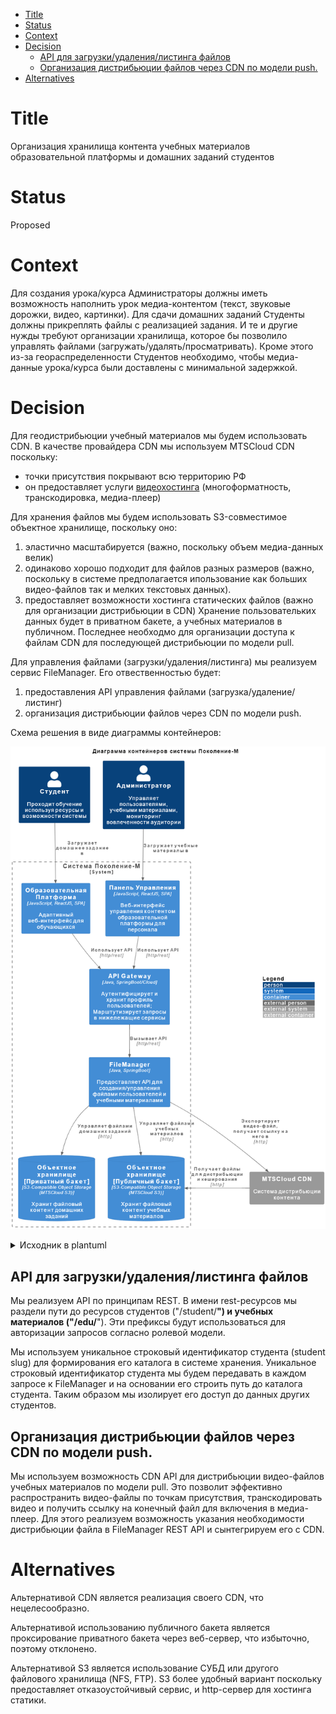- [Title](#title)
- [Status](#status)
- [Context](#context)
- [Decision](#decision)
  - [API для загрузки/удаления/листинга файлов](#api-для-загрузкиудалениялистинга-файлов)
  - [Организация дистрибьюции файлов через CDN по модели push.](#организация-дистрибьюции-файлов-через-cdn-по-модели-push)
- [Alternatives](#alternatives)

# Title
Организация хранилища контента учебных материалов образовательной платформы и домашних заданий студентов

# Status
Proposed

# Context
Для создания урока/курса Администраторы должны иметь возможность наполнить урок медиа-контентом (текст, звуковые дорожки, видео, картинки). Для сдачи домашних заданий Студенты должны прикреплять файлы с реализацией задания. И те и другие нужды требуют организации хранилища, которое бы позволило управлять файлами (загружать/удалять/просматривать). Кроме этого из-за геораспределенности Студентов необходимо, чтобы медиа-данные урока/курса были доставлены с минимальной задержкой.

# Decision
Для геодистрибьюции учебный материалов мы будем использовать CDN. В качестве провайдера CDN мы используем MTSCloud CDN поскольку:
- точки присутствия покрывают всю территорию РФ
- он предоставляет услуги [видеохостинга](https://cloud.mts.ru/knowledge/cdn/mediaservisy/videokhosting-i-videostriming/) (многоформатность, транскодировка, медиа-плеер)

Для хранения файлов мы будем использовать S3-совместимое объектное хранилище, поскольку оно:
1. эластично масштабируется (важно, поскольку объем медиа-данных велик)
2. одинаково хорошо подходит для файлов разных размеров (важно, поскольку в системе предполагается ипользование как больших видео-файлов так и мелких текстовых данных). 
3. предоставляет возможности хостинга статических файлов (важно для организации дистрибьюции в CDN)
Хранение пользовательких данных будет в приватном бакете, а учебных материалов в публичном. Последнее необходмо для организации доступа к файлам CDN для последующей дистрибьюции по модели pull. 

Для управления файлами (загрузки/удаления/листинга) мы реализуем сервис FileManager. Его отвественностью будет:
1. предоставления API управления файлами (загрузка/удаление/листинг)
2. организация дистрибьюции файлов через CDN по модели push.

Схема решения в виде диаграммы контейнеров:

![content storage schema](content_storage_l2.png)
<details>
<summary>Исходник в plantuml</summary>

```plantuml
@startuml
!include https://raw.githubusercontent.com/plantuml-stdlib/C4-PlantUML/master/C4_Container.puml

LAYOUT_WITH_LEGEND()

title Диаграмма контейнеров системы Поколение-М

Person(student, "Студент", "Проходит обучение используя ресурсы и возможности системы")
Person(admin, "Администратор", "Управляет пользователями, учебными материалами, мониторинг вовлеченности аудитории")

System_Boundary(sys, "Система Поколение-М") {
    Container(userwebapp, "Образовательная Платформа", "JavaScript, ReactJS, SPA", "Адаптивный веб-интерфейс для обучающихся")
    Container(adminwebapp, "Панель Управления", "JavaScript, ReactJS, SPA", "Веб-интерфейс управления контентом образовательной платформы для персонала")
    Container(gw, "API Gateway", "Java, SpringBoot/Cloud", "Аутентифицирует и хранит профиль пользователей; Марштутизирует запросы в нижележащие сервисы")
    Container(fm, "FileManager", "Java, SpringBoot", "Предоставляет API для создания/управления файлами пользователей и учебными материалами")
    ContainerDb(s3private, "Объектное хранилище [Приватный бакет]", "S3-Compatible Object Storage (MTSCloud S3)", "Хранит файловый контент домашних заданий")
    ContainerDb(s3public, "Объектное хранилище [Публичный бакет]", "S3-Compatible Object Storage (MTSCloud S3)", "Хранит файловый контент учебных материалов")
}

System_Ext(mtscloudcdn, "MTSCloud CDN", "Система дистрибьюции контента")

Rel(admin, adminwebapp, "Загружает учебные материалы в")
Rel(student, userwebapp, "Загружает домашнее задание в")

Rel(userwebapp, gw, "Использует API", "http/rest")
Rel(adminwebapp, gw, "Использует API", "http/rest")

Rel(gw, fm, "Вызывает API", "http/rest")

Rel(fm, s3private, "Управляет файлами домашних заданий", "http")
Rel(fm, s3public, "Управляет файлами учебных материалов", "http")
Rel(fm, mtscloudcdn, "Экспортирует видео-файл, получает ссылку на него в", "http")

Rel(mtscloudcdn, s3public, "Получает файлы для дистрибьюции и кеширования", "http")

@enduml
```
</details>

## API для загрузки/удаления/листинга файлов
Мы реализуем API по принципам REST. В имени rest-ресурсов мы раздели пути до ресурсов студентов ("/student/**") и учебных материалов ("/edu/**"). Эти префиксы будут использоваться для авторизации запросов согласно ролевой модели.

Мы используем уникальное строковый идентификатор студента (student slug) для формирования его каталога в системе хранения. Уникальное строковый идентификатор студента мы будем передавать в каждом запросе к FileManager и на основании его строить путь до каталога студента. Таким образом мы изолирует его доступ до данных других студентов.

## Организация дистрибьюции файлов через CDN по модели push.
Мы используем возможность CDN API для дистрибьюции видео-файлов учебных материалов по модели pull. Это позволит эффективно распространить видео-файлы по точкам присутствия, транскодировать видео и получить ссылку на конечный файл для включения в медиа-плеер. Для этого реализуем возможность указания необходимости дистрибьюции файла в FileManager REST API и сынтегрируем его c CDN.

# Alternatives
Альтернативой CDN является реализация своего CDN, что нецелесообразно.

Альтернативой использованию публичного бакета является проксирование приватного бакета через веб-сервер, что избыточно, поэтому отклонено.

Альтернативой S3 является использование СУБД или другого файлового хранилища (NFS, FTP). S3 более удобный вариант поскольку предоставляет отказоустойчивый сервис, и http-сервер для хостинга статики.
